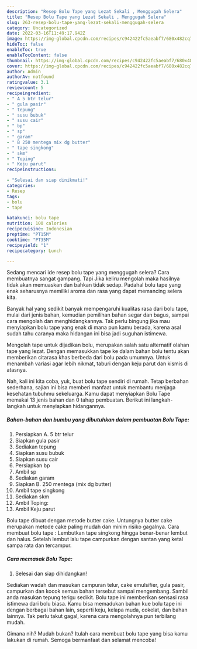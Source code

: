 ```yaml
---
description: "Resep Bolu Tape yang Lezat Sekali , Menggugah Selera"
title: "Resep Bolu Tape yang Lezat Sekali , Menggugah Selera"
slug: 263-resep-bolu-tape-yang-lezat-sekali-menggugah-selera
category: Uncategorized
date: 2022-03-16T11:49:17.942Z
image: https://img-global.cpcdn.com/recipes/c942422fc5aeabf7/680x482cq70/bolu-tape-foto-resep-utama.jpg
hideToc: false
enableToc: true
enableTocContent: false
thumbnail: https://img-global.cpcdn.com/recipes/c942422fc5aeabf7/680x482cq70/bolu-tape-foto-resep-utama.jpg
cover: https://img-global.cpcdn.com/recipes/c942422fc5aeabf7/680x482cq70/bolu-tape-foto-resep-utama.jpg
author: Admin
authorAv: notfound
ratingvalue: 3.1
reviewcount: 5
recipeingredient:
- " A 5 btr telur"
- " gula pasir"
- " tepung"
- " susu bubuk"
- " susu cair"
- " bp"
- " sp"
- " garam"
- " B 250 mentega mix dg butter"
- " tape singkong"
- " skm"
- " Toping"
- " Keju parut"
recipeinstructions:

- "Selesai dan siap dinikmati!"
categories:
- Resep
tags:
- bolu
- tape

katakunci: bolu tape 
nutrition: 100 calories
recipecuisine: Indonesian
preptime: "PT15M"
cooktime: "PT35M"
recipeyield: "1"
recipecategory: Lunch

---
```



Sedang mencari ide resep bolu tape yang menggugah selera? Cara membuatnya sangat gampang. Tapi Jika keliru mengolah maka hasilnya tidak akan memuaskan dan bahkan tidak sedap. Padahal bolu tape yang enak seharusnya memiliki aroma dan rasa yang dapat memancing selera kita.


Banyak hal yang sedikit banyak mempengaruhi kualitas rasa dari bolu tape, mulai dari jenis bahan, kemudian pemilihan bahan segar dan bagus, sampai cara mengolah dan menghidangkannya. Tak perlu bingung jika mau menyiapkan bolu tape yang enak di mana pun kamu berada, karena asal sudah tahu caranya maka hidangan ini bisa jadi suguhan istimewa.

Mengolah tape untuk dijadikan bolu, merupakan salah satu alternatif olahan tape yang lezat. Dengan memasukkan tape ke dalam bahan bolu tentu akan memberikan citarasa khas berbeda dari bolu pada umumnya. Untuk menambah variasi agar lebih nikmat, taburi dengan keju parut dan kismis di atasnya.


Nah, kali ini kita coba, yuk, buat bolu tape sendiri di rumah. Tetap berbahan sederhana, sajian ini bisa memberi manfaat untuk membantu menjaga kesehatan tubuhmu sekeluarga. Kamu dapat menyiapkan Bolu Tape memakai 13 jenis bahan dan 0 tahap pembuatan. Berikut ini langkah-langkah untuk menyiapkan hidangannya.

<!--inarticleads1-->

##### Bahan-bahan dan bumbu yang dibutuhkan dalam pembuatan Bolu Tape:

1. Persiapkan  A. 5 btr telur
1. Siapkan  gula pasir
1. Sediakan  tepung
1. Siapkan  susu bubuk
1. Siapkan  susu cair
1. Persiapkan  bp
1. Ambil  sp
1. Sediakan  garam
1. Siapkan  B. 250 mentega (mix dg butter)
1. Ambil  tape singkong
1. Sediakan  skm
1. Ambil  Toping:
1. Ambil  Keju parut


Bolu tape dibuat dengan metode butter cake. Untungnya butter cake merupakan metode cake paling mudah dan minim risiko gagalnya. Cara membuat bolu tape : Lembutkan tape singkong hingga benar-benar lembut dan halus. Setelah lembut lalu tape campurkan dengan santan yang ketal sampa rata dan tercampur. 

<!--inarticleads2-->

##### Cara memasak Bolu Tape:


1. Selesai dan siap dihidangkan!

Sediakan wadah dan masukan campuran telur, cake emulsifier, gula pasir, campurkan dan kocok semua bahan tersebut sampai mengembang. Sambil anda masukan tepung terigu sedikit. Bolu tape ini memberikan sensasi rasa istimewa dari bolu biasa. Kamu bisa memadukan bahan kue bolu tape ini dengan berbagai bahan lain, seperti keju, kelapa muda, cokelat, dan bahan lainnya. Tak perlu takut gagal, karena cara mengolahnya pun terbilang mudah. 

Gimana nih? Mudah bukan? Itulah cara membuat bolu tape yang bisa kamu lakukan di rumah. Semoga bermanfaat dan selamat mencoba!
